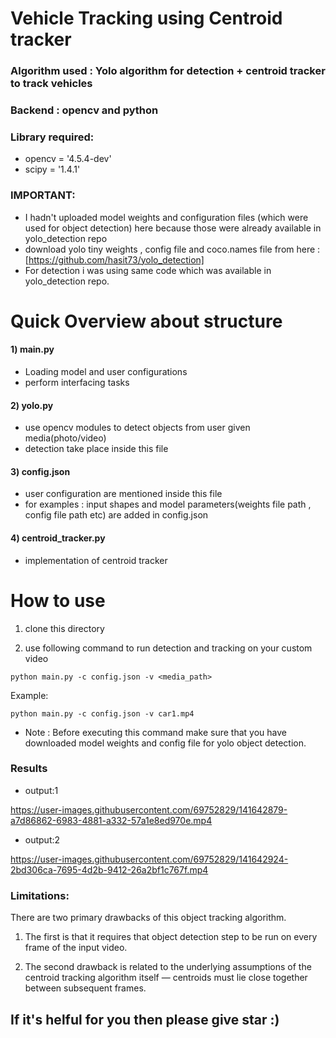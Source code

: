 # Vehicle Tracking using Centroid tracker

### Algorithm used : Yolo algorithm for detection + centroid tracker to track vehicles
### Backend : opencv and python
### Library required:

- opencv = '4.5.4-dev'
- scipy = '1.4.1'


### IMPORTANT:

- I hadn't uploaded model weights and configuration files (which were used for object detection) here because those were already available in yolo_detection repo
- download yolo tiny weights , config file and coco.names file from here : [https://github.com/hasit73/yolo_detection]
- For detection i was using same code which was available in yolo_detection repo.

# Quick Overview about structure

#### 1) main.py

- Loading model and user configurations
- perform interfacing tasks


#### 2) yolo.py

- use opencv modules to detect objects from user given media(photo/video)
- detection take place inside this file


#### 3) config.json

- user configuration are mentioned inside this file
- for examples : input shapes and model parameters(weights file path , config file path etc) are added in config.json


#### 4) centroid_tracker.py

- implementation of centroid tracker

# How to use 

1) clone this directory

 
2) use following command to run detection and tracking on your custom video

  ```
  python main.py -c config.json -v <media_path>
  ```

  Example: 
  ```
  python main.py -c config.json -v car1.mp4
  ```
  
- Note : Before executing this command make sure that you have downloaded model weights and config file for yolo object detection.

### Results


- output:1

https://user-images.githubusercontent.com/69752829/141642879-a7d86862-6983-4881-a332-57a1e8ed970e.mp4


- output:2

https://user-images.githubusercontent.com/69752829/141642924-2bd306ca-7695-4d2b-9412-26a2bf1c767f.mp4



### Limitations:

There are two primary drawbacks of this object tracking algorithm.

1) The first is that it requires that object detection step to be run on every frame of the input video.

2) The second drawback is related to the underlying assumptions of the centroid tracking algorithm itself — centroids must lie close together between subsequent frames.

## If it's helful for you then please give star :)
